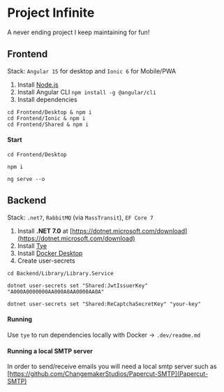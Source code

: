 # Project Infinite

A never ending project I keep maintaining for fun!

## Frontend

Stack: `Angular 15` for desktop and `Ionic 6` for Mobile/PWA

1. Install [Node.js](https://nodejs.org/en/download/)
2. Install Angular CLI `npm install -g @angular/cli`
3. Install dependencies

```
cd Frontend/Desktop & npm i
cd Frontend/Ionic & npm i
cd Frontend/Shared & npm i
```

#### Start

```
cd Frontend/Desktop
```

```
npm i
```

```
ng serve --o
```

## Backend

Stack: `.net7`, `RabbitMQ` (via `MassTransit`), `EF Core 7`

1. Install **.NET 7.0** at [https://dotnet.microsoft.com/download](https://dotnet.microsoft.com/download)
2. Install [Tye](https://github.com/dotnet/tye/blob/master/docs/getting_started.md)
3. Install [Docker Desktop](https://www.docker.com/products/docker-desktop)
4. Create user-secrets

```
cd Backend/Library/Library.Service
```

```
dotnet user-secrets set "Shared:JwtIssuerKey" "A000A0000000AA000A0AA0000AA0A"
```

```
dotnet user-secrets set "Shared:ReCaptchaSecretKey" "your-key"
```

#### Running

Use `tye` to run dependencies locally with Docker -> `.dev/readme.md`

#### Running a local SMTP server

In order to send/receive emails you will need a local smtp server such as [https://github.com/ChangemakerStudios/Papercut-SMTP](Papercut-SMTP)
